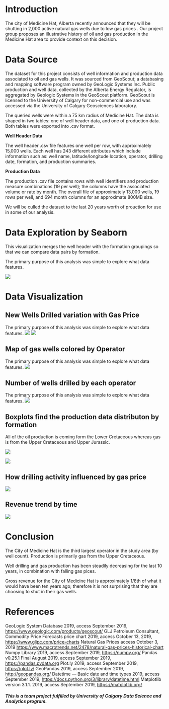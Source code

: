 # Introduction

The city of Medicine Hat, Alberta recently announced that they will be shutting in 2,000 active natural gas wells due to low gas prices . Our project group proposes an illustrative history of oil and gas production in the Medicine Hat area to provide context on this decision.

# Data Source

The dataset for this project consists of well information and production data associated to oil and gas wells. It was sourced from GeoScout; a databasing and mapping software program owned by GeoLogic Systems Inc. Public production and well data, collected by the Alberta Energy Regulator, is aggregated by Geologic Systems in the GeoScout platform. GeoScout is licensed to the University of Calgary for non-commercial use and was accessed via the University of Calgary Geosciences laboratory.

The queried wells were within a 75 km radius of Medicine Hat. The data is shaped in two tables: one of well header data, and one of production data. Both tables were exported into .csv format.

**Well Header Data**

The well header .csv file features one well per row, with approximately 15,000 wells. Each well has 243 different attributes which include information such as: well name, latitude/longitude location, operator, drilling date, formation, and production summaries.

**Production Data**

The production .csv file contains rows with well identifiers and production measure combinations (19 per well); the columns have the associated volume or rate by month. The overall file of approximately 13,000 wells, 19 rows per well, and 694 month columns for an approximate 800MB size.

We will be culled the dataset to the last 20 years worth of prouction for use in some of our analysis.

# Data Exploration by Seaborn 
This visualization merges the well header with the formation groupings so that we can compare data pairs by formation.

The primary purpose of this analysis was simple to explore what data features.

![](plots/Seaborn_Pairgrid.png)

# Data Visualization

## New Wells Drilled variation with Gas Price
The primary purpose of this analysis was simple to explore what data features.
![](/plots/Number_of_Active_wells_by_Operator.png)
![](plots/Gas_Production_Distribution.png)
## Map of gas wells colored by Operator
The primary purpose of this analysis was simple to explore what data features.
![](/plots/Mapping_wells_by_Operator.JPG)

## Number of wells drilled by each operator
The primary purpose of this analysis was simple to explore what data features.
![](plots/Number_of_Active_wells_by_Operator.png)

## Boxplots find the production data distributon by formation
All of the oil production is coming form the Lower Cretaceous whereas gas is from the Upper Cretaceous and Upper Jurassic.

![](plots/Boxplot_show_production_by_formation.JPG)

![](plots/Total_production_by_Operator_Formation.JPG)

## How drilling activity influenced by gas price
![](plots/Well_Counts_and_Gas_price_Change.JPG)

## Revenue trend by time
![](plots/Monthly_Revenue_and_Gas_Price.png)

# Conclusion
The City of Medicine Hat is the third largest operator in the study area (by well count). Production is primarily gas from the Upper Cretaceous.

Well drilling and gas production has been steadily decreasing for the last 10 years, in combination with falling gas pices.

Gross revenue for the City of Medicine Hat is approximately 1/8th of what it would have been ten years ago; therefore it is not surprising that they are choosing to shut in their gas wells.

# References
GeoLogic System Database 2019, access September 2019, https://www.geologic.com/products/geoscout/
GLJ Petroleum Consultant, Commodity Price Forecasts price chart 2019, access October 13, 2019, https://www.gljpc.com/price-charts
Natural Gas Prices access October 3, 2019 https://www.macrotrends.net/2478/natural-gas-prices-historical-chart
Numpy Library 2019, access September 2019, https://numpy.org/
Pandas v0.25.1 Final August 2019, access September 2019, https://pandas.pydata.org
Plot.ly 2019, access September 2019, https://plot.ly/
GeoPandas 2019, access September 2019, http://geopandas.org/
Datetime — Basic date and time types 2019, access September 2019, https://docs.python.org/3/library/datetime.html
Matplotlib version 3.1.1. 2019, access September 2019, https://matplotlib.org/

##### This is a team project fulfilled by University of Calgary Data Science and Analytics program.


